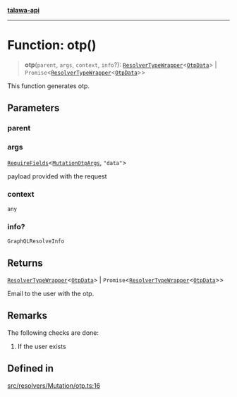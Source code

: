 [**talawa-api**](../../../../README.md)

***

# Function: otp()

> **otp**(`parent`, `args`, `context`, `info`?): [`ResolverTypeWrapper`](../../../../types/generatedGraphQLTypes/type-aliases/ResolverTypeWrapper.md)\<[`OtpData`](../../../../types/generatedGraphQLTypes/type-aliases/OtpData.md)\> \| `Promise`\<[`ResolverTypeWrapper`](../../../../types/generatedGraphQLTypes/type-aliases/ResolverTypeWrapper.md)\<[`OtpData`](../../../../types/generatedGraphQLTypes/type-aliases/OtpData.md)\>\>

This function generates otp.

## Parameters

### parent

### args

[`RequireFields`](../../../../types/generatedGraphQLTypes/type-aliases/RequireFields.md)\<[`MutationOtpArgs`](../../../../types/generatedGraphQLTypes/type-aliases/MutationOtpArgs.md), `"data"`\>

payload provided with the request

### context

`any`

### info?

`GraphQLResolveInfo`

## Returns

[`ResolverTypeWrapper`](../../../../types/generatedGraphQLTypes/type-aliases/ResolverTypeWrapper.md)\<[`OtpData`](../../../../types/generatedGraphQLTypes/type-aliases/OtpData.md)\> \| `Promise`\<[`ResolverTypeWrapper`](../../../../types/generatedGraphQLTypes/type-aliases/ResolverTypeWrapper.md)\<[`OtpData`](../../../../types/generatedGraphQLTypes/type-aliases/OtpData.md)\>\>

Email to the user with the otp.

## Remarks

The following checks are done:
1. If the user exists

## Defined in

[src/resolvers/Mutation/otp.ts:16](https://github.com/Suyash878/talawa-api/blob/b5a9d8b4a1ea678a3d6f5b710b3721f91a3052fc/src/resolvers/Mutation/otp.ts#L16)
